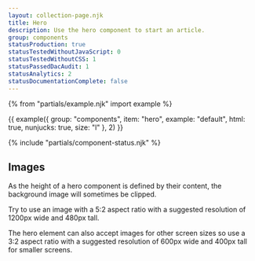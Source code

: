```yaml
---
layout: collection-page.njk
title: Hero
description: Use the hero component to start an article.
group: components
statusProduction: true
statusTestedWithoutJavaScript: 0
statusTestedWithoutCSS: 1
statusPassedDacAudit: 1
statusAnalytics: 2
statusDocumentationComplete: false
---
```


{% from "partials/example.njk" import example %}

{{ example({ group: "components", item: "hero", example: "default", html: true, nunjucks: true, size: "l" }, 2) }}

{% include "partials/component-status.njk" %}

## Images

As the height of a hero component is defined by their content, the background image will sometimes be clipped.

Try to use an image with a 5:2 aspect ratio with a suggested resolution of 1200px wide and 480px tall.

The hero element can also accept images for other screen sizes so use a 3:2 aspect ratio with a suggested resolution of 600px wide and 400px tall for smaller screens.
